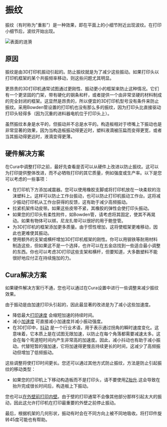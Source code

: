 振纹
====
振纹（有时称为"重影"）是一种效果，即在平面上的小细节附近出现波纹。在打印小细节后，波纹开始出现。

![表面的涟漪](../images/ringing.jpg)

原因
----
振纹是由3D打印机振动引起的。防止振纹就是为了减少这些振动。如果打印头以打印机框架的某个共振频率移动，则这些问题尤其明显。

更昂贵的3D打印机通常试图通过更刚性、振动更小的框架来防止这种情况。它们有一个更坚固的门架，带有硬化的钢条和杆，或者提供一个由非常坚硬的材料制成的完全封闭的框架。这显然是昂贵的，所以便宜的3D打印机型号没有条件来防止振纹。采用Bowden管设置的打印机也没有那么多的振纹，因为打印头比直接驱动打印头轻得多（因为沉重的进料器电机位于打印头上）。

虽然振纹本身是水平的，但振动并不总是水平的。构造板相对于喷嘴上下振动也是非常显著的效果，因为当构造板振动得更近时，塑料液滴被压扁而变得更宽，或者当其振动得更远时，液滴变得更薄。

硬件解决方案
----
在Cura中调整打印之前，最好先查看是否可以从硬件上改进以防止振纹。这可以为打印提供整体改进，而不必牺牲打印的其它质量，例如强度或生产率。以下是您可以考虑的一些事项：
* 在打印机下方添加减震器。您可以使用橡胶支脚或将打印机放在一块柔软的泡沫塑料上。这样可以防止工作台振动，也可以防止打印机振动工作台。这将减少振动打印机从工作台获得的反馈，这有助于减少高频振动。
* 拉紧机架传动皮带。如果这些皮带不紧，其橡胶的弹性会使打印头振动。
* 如果您的打印头有柔性附件，如Bowden管，请考虑将其固定，使其不再晃动。如果有物体可以绑，尼龙扎带可以很好的用于鲍登管。
* 为3D打印机的框架添加更多质量。由于惯性增加，这将使框架更难移动，因此也更难使其振动。
* 使用额外的支架或横杆增加3D打印机框架的刚性。你可以用钢铁等耐用材料制造这些，但如果这不是一个选择，也许可以在五金店找到一些适合最小调整的东西。你也可以考虑3D打印这些支架和横杆，但要知道，大多数塑料不能很好地应付正在持续施加的力。

Cura解决方案
----
如果硬件解决方案行不通，您也可以通过在Cura设置中进行一些调整来减少振纹效果。

由于振动是由加速打印头引起的，因此最显著的改进是为了减小这些加速度。
* 降低最大[打印速度](../speed/speed_print.md) 会缩短加速的持续时间。
* 减小[加速度](../speed/acceleration_print.md) 可直接减小加速度并减小振动强度。
* 在3D打印中，[抖动](../speed/jerk_print.md) 是一个行业术语，用于表示通过拐角的瞬时速度变化。这意味着，它本质上是在试图无限加速，以防止在每个角落都需要减速太多。这会在每个弯道短时间内产生非常高的加速度。因此，减小抖动也有助于减小振动。代替短暂的强加速，它将加速得更慢且持续更长的时间，这减少了高频振动但增加了低频振动。

这些调整将使打印时间更长。您还可以通过其他方式防止振纹，方法是防止引起振纹的移动类型：
<!--if cura_version<5.0:* 关闭 [填充缝隙](../shell/fill_perimeter_gaps.md)技术并不要[打印薄壁](../shell/fill_outline_gaps.md), 因为这些技术有时会使用非常小的线段和额外的移动。如果之后正在打印壁，打印机仍会有一点振动。-->
* 如果您的打印机上下移动构造板而不是打印头，请不要使用[Z抬升](../travel/retraction_hop_enabled.md).这会导致在抬升完成很长时间后，构造板上下振动。

您也可以[在外壁前打印内壁](../shell/outer_inset_first.md)。由于壁的打印通常不会像其他部分那样引起太大的振动，因此这允许打印机在打印最重要的外壁之前停止振动。

最后，根据机架的几何形状，振动有时会在不同方向上被不同地吸收。将打印件旋转45度可能也有帮助。
